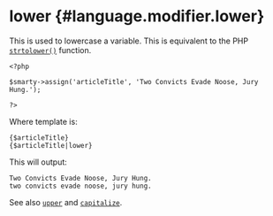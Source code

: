 lower {#language.modifier.lower}
=====

This is used to lowercase a variable. This is equivalent to the PHP
[`strtolower()`](&url.php-manual;strtolower) function.


    <?php

    $smarty->assign('articleTitle', 'Two Convicts Evade Noose, Jury Hung.');

    ?>

       

Where template is:


    {$articleTitle}
    {$articleTitle|lower}

       

This will output:


    Two Convicts Evade Noose, Jury Hung.
    two convicts evade noose, jury hung.

       

See also [`upper`](#language.modifier.upper) and
[`capitalize`](#language.modifier.capitalize).
